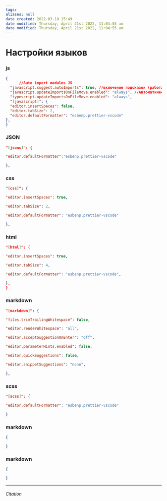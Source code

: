 ```yaml
---
tags: 
aliases: null
date created: 2022-03-18 15:49
date modified: Thursday, April 21st 2022, 11:04:55 am
date modified: Thursday, April 21st 2022, 11:04:55 am
---
```


# Настройки языков

### js

```json
{
	  //Auto import modules JS
  "javascript.suggest.autoImports": true, //включение подсказок (работает по умолчанию)
  "javascript.updateImportsOnFileMove.enabled": "always", //Автоматическая замена путей (по умолчанию будет спрашивать)
  "typescript.updateImportsOnFileMove.enabled": "always",
  "[javascript]": {
  "editor.insertSpaces": false,
  "editor.tabSize": 2,
  "editor.defaultFormatter": "esbenp.prettier-vscode"
},
}
```

### JSON

```json
"[jsonc]": {

"editor.defaultFormatter":"esbenp.prettier-vscode"

},
```

### css

```json
"[css]": {

"editor.insertSpaces": true,

"editor.tabSize": 2,

"editor.defaultFormatter": "esbenp.prettier-vscode"

},

```

### html

```json
"[html]": {

"editor.insertSpaces": true,

"editor.tabSize": 4,

"editor.defaultFormatter": "esbenp.prettier-vscode",

},
}
```

### markdown

```json
"[markdown]": {

"files.trimTrailingWhitespace": false,

"editor.renderWhitespace": "all",

"editor.acceptSuggestionOnEnter": "off",

"editor.parameterHints.enabled": false,

"editor.quickSuggestions": false,

"editor.snippetSuggestions": "none",

},
```

### scss

```json
"[scss]": {

"editor.defaultFormatter": "esbenp.prettier-vscode"

}
```

### markdown

```json
{

}
```

### markdown

```json
{

}
```

---

###### Citation
